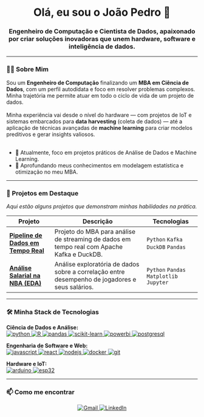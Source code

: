 <h1 align="center">
  Olá, eu sou o João Pedro 👋
</h1>
<h3 align="center">
  Engenheiro de Computação e Cientista de Dados, apaixonado por criar soluções inovadoras que unem hardware, software e inteligência de dados.
</h3>

---

### 👨‍💻 Sobre Mim

<p align="left">
  Sou um <strong>Engenheiro de Computação</strong> finalizando um <strong>MBA em Ciência de Dados</strong>, com um perfil autodidata e foco em resolver problemas complexos. Minha trajetória me permite atuar em todo o ciclo de vida de um projeto de dados.
  <br><br>
  Minha experiência vai desde o nível do hardware — com projetos de IoT e sistemas embarcados para <strong>data harvesting</strong> (coleta de dados) — até a aplicação de técnicas avançadas de <strong>machine learning</strong> para criar modelos preditivos e gerar insights valiosos.
  <br><br>
  <ul>
    <li>🔭 Atualmente, foco em projetos práticos de Análise de Dados e Machine Learning.</li>
    <li>🌱 Aprofundando meus conhecimentos em modelagem estatística e otimização no meu MBA.</li>
  </ul>
</p>

---

### 🚀 Projetos em Destaque
*Aqui estão alguns projetos que demonstram minhas habilidades na prática.*

<table align="center">
  <thead>
    <tr>
      <th>Projeto</th>
      <th>Descrição</th>
      <th>Tecnologias</th>
    </tr>
  </thead>
  <tbody>
    <tr>
      <td><a href="[https://github.com/JoaoPedroLP/DuckDB-Kafka-Real-Time-Analytics](https://github.com/JoaoPedroLP/Data-Engineer-Project)"><strong>Pipeline de Dados em Tempo Real</strong></a></td>
      <td>Projeto do MBA para análise de streaming de dados em tempo real com Apache Kafka e DuckDB.</td>
      <td><code>Python</code> <code>Kafka</code> <code>DuckDB</code> <code>Pandas</code></td>
    </tr>
    <tr>
      <td><a href="[https://github.com/JoaoPedroLP/nba-salary-analysis](https://github.com/JoaoPedroLP/Machine-Learning)"><strong>Análise Salarial na NBA (EDA)</strong></a></td>
      <td>Análise exploratória de dados sobre a correlação entre desempenho de jogadores e seus salários.</td>
      <td><code>Python</code> <code>Pandas</code> <code>Matplotlib</code> <code>Jupyter</code></td>
    </tr>
  </tbody>
</table>

---

### 🛠️ Minha Stack de Tecnologias

<p align="left">
  <strong>Ciência de Dados e Análise:</strong>
  <br>
  <a href="https://www.python.org" target="_blank" rel="noreferrer">
    <img src="https://img.shields.io/badge/Python-3776AB?style=for-the-badge&logo=python&logoColor=white" alt="python" />
  </a>
  <a href="https://www.r-project.org/" target="_blank" rel="noreferrer">
    <img src="https://img.shields.io/badge/R-276DC3?style=for-the-badge&logo=r&logoColor=white" alt="R" />
  </a>
  <a href="https://pandas.pydata.org/" target="_blank" rel="noreferrer">
    <img src="https://img.shields.io/badge/Pandas-150458?style=for-the-badge&logo=pandas&logoColor=white" alt="pandas" />
  </a>
  <a href="https://scikit-learn.org/" target="_blank" rel="noreferrer">
    <img src="https://img.shields.io/badge/scikit--learn-F7931E?style=for-the-badge&logo=scikit-learn&logoColor=white" alt="scikit-learn" />
  </a>
  <a href="https://powerbi.microsoft.com/pt-br/" target="_blank" rel="noreferrer">
    <img src="https://img.shields.io/badge/PowerBI-F2C811?style=for-the-badge&logo=Power%20BI&logoColor=black" alt="powerbi" />
  </a>
  <a href="https://www.postgresql.org" target="_blank" rel="noreferrer">
    <img src="https://img.shields.io/badge/PostgreSQL-4169E1?style=for-the-badge&logo=postgresql&logoColor=white" alt="postgresql" />
  </a>
</p>

<p align="left">
  <strong>Engenharia de Software e Web:</strong>
  <br>
  <a href="https://developer.mozilla.org/en-US/docs/Web/JavaScript" target="_blank" rel="noreferrer">
    <img src="https://img.shields.io/badge/JavaScript-F7DF1E?style=for-the-badge&logo=javascript&logoColor=black" alt="javascript" />
  </a>
  <a href="https://reactjs.org/" target="_blank" rel="noreferrer">
    <img src="https://img.shields.io/badge/React-61DAFB?style=for-the-badge&logo=react&logoColor=black" alt="react" />
  </a>
  <a href="https://nodejs.org" target="_blank" rel="noreferrer">
    <img src="https://img.shields.io/badge/Node.js-339933?style=for-the-badge&logo=node.js&logoColor=white" alt="nodejs" />
  </a>
  <a href="https://www.docker.com/" target="_blank" rel="noreferrer">
    <img src="https://img.shields.io/badge/Docker-2496ED?style=for-the-badge&logo=docker&logoColor=white" alt="docker" />
  </a>
  <a href="https://git-scm.com/" target="_blank" rel="noreferrer">
    <img src="https://img.shields.io/badge/GIT-E44C30?style=for-the-badge&logo=git&logoColor=white" alt="git" />
  </a>
</p>

<p align="left">
  <strong>Hardware e IoT:</strong>
  <br>
  <a href="https://www.arduino.cc/" target="_blank" rel="noreferrer">
    <img src="https://img.shields.io/badge/Arduino-00979D?style=for-the-badge&logo=arduino&logoColor=white" alt="arduino" />
  </a>
  <a href="https://www.espressif.com/en/products/socs/esp32" target="_blank" rel="noreferrer">
    <img src="https://img.shields.io/badge/ESP32-E7302A?style=for-the-badge&logo=espressif&logoColor=white" alt="esp32" />
  </a>
</p>

---

### 📫 Como me encontrar

<p align="center">
  <a href="mailto:jpereira429@gmail.com">
    <img src="https://img.shields.io/badge/Gmail-D14836?style=for-the-badge&logo=gmail&logoColor=white" alt="Gmail" />
  </a>
  <a href="https://www.linkedin.com/in/jo%C3%A3o-pedro-lucena-pereira-012371212/">
    <img src="https://img.shields.io/badge/LinkedIn-0A66C2?style=for-the-badge&logo=linkedin&logoColor=white" alt="LinkedIn" />
  </a>
</p>
